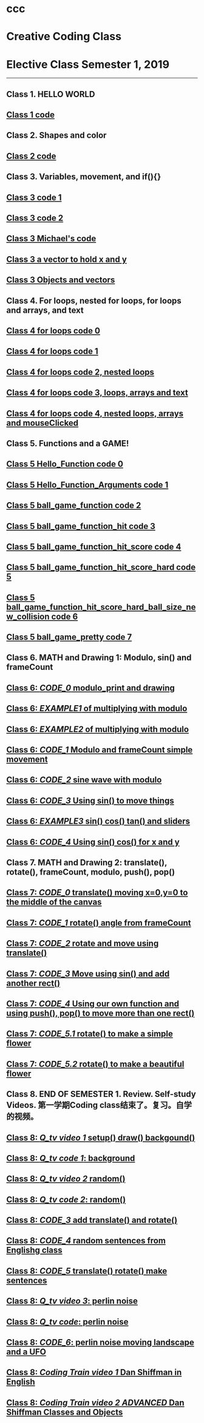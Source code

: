 # ccc
# Creative Coding Class
# Elective Class Semester 1, 2019
***
## Class 1. HELLO WORLD

## <a href="https://editor.p5js.org/gregk/sketches/JCyEj_Pd6" target="_blank">Class 1 code</a> 


## Class 2. Shapes and color

## <a href="https://editor.p5js.org/gregk/sketches/S1xc8mtYr" target="_blank">Class 2 code</a>

## Class 3. Variables, movement, and if(){}

## <a href="https://editor.p5js.org/gregk/sketches/59OqZp8GT" target="_blank">Class 3 code 1</a>

## <a href="https://editor.p5js.org/gregk/sketches/SIMYwjI2y" target="_blank">Class 3 code 2</a>

## <a href="https://editor.p5js.org/gregk/sketches/OeOTVNPZw" target="_blank">Class 3 Michael's code</a>


## <a href="https://editor.p5js.org/gregk/sketches/rkgSXS0u0" target="_blank">Class 3 a vector to hold x and y</a>

## <a href="https://editor.p5js.org/greggelong/sketches/y-b_laC-B" target="_blank">Class 3 Objects and vectors</a>

## Class 4. For loops, nested for loops, for loops and arrays, and text

## <a href="https://editor.p5js.org/greggelong/sketches/16FuDOm37" target="_blank">Class 4 for loops code 0</a>

## <a href="https://editor.p5js.org/greggelong/sketches/1AfVJDOlx" target="_blank">Class 4 for loops code 1</a>

## <a href="https://editor.p5js.org/greggelong/sketches/z9BeFbcg9" target="_blank">Class 4 for loops code 2, nested loops</a>

## <a href="https://editor.p5js.org/greggelong/sketches/77ZhrwGrl" target="_blank">Class 4 for loops code 3, loops, arrays and text</a>

## <a href="https://editor.p5js.org/greggelong/sketches/4ZsSykWTb" target="_blank">Class 4 for loops code 4, nested loops, arrays and mouseClicked</a>

## Class 5. Functions and a GAME!

## <a href="https://editor.p5js.org/greggelong/sketches/pCkG2kVjq" target="_blank">Class 5 Hello_Function code 0</a>

## <a href="https://editor.p5js.org/greggelong/sketches/6hZxbdbnh" target="_blank">Class 5 Hello_Function_Arguments code 1</a>

## <a href="https://editor.p5js.org/greggelong/sketches/ugpP6QNDJ" target="_blank">Class 5 ball_game_function code 2 </a>

## <a href="https://editor.p5js.org/greggelong/sketches/yc83kQBGH" target="_blank">Class 5 ball_game_function_hit code 3</a>

## <a href="https://editor.p5js.org/greggelong/sketches/2v7vnPIwY" target="_blank">Class 5 ball_game_function_hit_score code 4</a>

## <a href="https://editor.p5js.org/greggelong/sketches/J1KR3HgMc" target="_blank">Class 5 ball_game_function_hit_score_hard code 5</a>

## <a href="https://editor.p5js.org/greggelong/sketches/JJ8e9DZU2" target="_blank">Class 5 ball_game_function_hit_score_hard_ball_size_new_collision code 6</a>

## <a href="https://editor.p5js.org/greggelong/present/Nf6B6yU5v" target="_blank">Class 5 ball_game_pretty code 7</a>

## Class 6. MATH and Drawing 1: Modulo, sin() and frameCount

## <a href="https://editor.p5js.org/greggelong/sketches/ju-xrR1IE" target="_blank">Class 6: *CODE_0* modulo_print and drawing</a>

## <a href="https://editor.p5js.org/greggelong/full/904YB9suy" target="_blank">Class 6: *EXAMPLE1* of multiplying with modulo</a>

## <a href="https://editor.p5js.org/greggelong/full/Dz1N6pBMA" target="_blank">Class 6: *EXAMPLE2* of multiplying with modulo</a>

## <a href="https://editor.p5js.org/greggelong/sketches/EY9XcdHnP" target="_blank">Class 6: *CODE_1* Modulo and frameCount simple movement</a>

## <a href="https://editor.p5js.org/greggelong/sketches/WRIWXpKfy" target="_blank">Class 6: *CODE_2* sine wave with modulo</a>

## <a href="https://editor.p5js.org/greggelong/sketches/vaGm6hY3l" target="_blank">Class 6: *CODE_3* Using sin() to move things</a>

## <a href="https://editor.p5js.org/greggelong/full/3zDy8fmZl" target="_blank">Class 6: *EXAMPLE3* sin() cos() tan() and sliders</a>


## <a href="https://editor.p5js.org/greggelong/sketches/t4_Lj0Z78" target="_blank">Class 6: *CODE_4* Using sin() cos() for x and y </a> 

## Class 7. MATH and Drawing 2: translate(), rotate(), frameCount, modulo, push(), pop()

## <a href="https://editor.p5js.org/greggelong/sketches/RZIpM75P_" target="_blank">Class 7: *CODE_0* translate() moving x=0,y=0 to the middle of the canvas</a>
 
## <a href="https://editor.p5js.org/greggelong/sketches/9txCOasTU" target="_blank">Class 7: *CODE_1* rotate() angle from frameCount</a>

## <a href="https://editor.p5js.org/greggelong/sketches/76ft43glP" target="_blank">Class 7: *CODE_2* rotate and move using translate()</a>

## <a href="https://editor.p5js.org/greggelong/sketches/wjArY2XcY" target="_blank">Class 7: *CODE_3* Move using sin() and add another rect()</a>
 
## <a href="https://editor.p5js.org/greggelong/sketches/21N48Kvl2" target="_blank">Class 7: *CODE_4* Using our own function and using push(), pop() to move more than one rect() </a> 

## <a href="https://editor.p5js.org/greggelong/sketches/UjD8b7-Sd" target="_blank">Class 7: *CODE_5.1* rotate() to make a simple flower </a>

## <a href="https://editor.p5js.org/greggelong/sketches/qQHZkmJur" target="_blank">Class 7: *CODE_5.2* rotate() to make a beautiful flower </a>

## Class 8. END OF SEMESTER 1. Review.  Self-study Videos.  第一学期Coding class结束了。复习。自学的视频。

## <a href="https://www.bilibili.com/video/av60075315/" target="_blank">Class 8: *Q_tv video 1* setup() draw() backgound()</a>
 
## <a href="https://editor.p5js.org/greggelong/sketches/z6IjQbdhe" target="_blank">Class 8: *Q_tv code 1*: background</a>

## <a href="https://www.bilibili.com/video/av60506637/" target="_blank">Class 8: *Q_tv video 2* random()</a>

## <a href="https://editor.p5js.org/greggelong/sketches/x3ya2H0zE" target="_blank">Class 8: *Q_tv code 2*: random()</a>
 
## <a href="https://editor.p5js.org/greggelong/sketches/yejuh1tfM" target="_blank">Class 8: *CODE_3* add translate() and rotate() </a>

## <a href="https://editor.p5js.org/greggelong/sketches/wSC0gn1s4" target="_blank">Class 8: *CODE_4* random sentences from Englishg class </a> 

## <a href="https://editor.p5js.org/greggelong/sketches/aZt98Kj9X" target="_blank">Class 8: *CODE_5* translate() rotate()  make sentences </a> 

## <a href="https://www.bilibili.com/video/av67325009/" target="_blank">Class 8: *Q_tv video 3*: perlin noise</a> 

## <a href="https://editor.p5js.org/greggelong/sketches/z_ivehunm" target="_blank">Class 8: *Q_tv code*: perlin noise</a>
 
## <a href="https://editor.p5js.org/greggelong/sketches/naCQKmhNf" target="_blank">Class 8: *CODE_6*: perlin noise moving landscape and a UFO</a> 

## <a href="https://www.bilibili.com/video/av52729573/" target="_blank">Class 8: *Coding Train video 1* Dan Shiffman in English</a>

## <a href="https://www.bilibili.com/video/av52729573/?p=24" target="_blank">Class 8: *Coding Train video 2* *ADVANCED* Dan Shiffman Classes and Objects</a>
